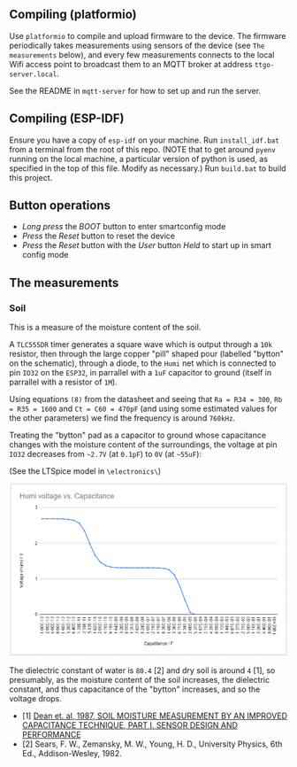 ## Compiling (platformio)

Use `platformio` to compile and upload firmware to the device.  The firmware periodically takes measurements using sensors of the device (see `The measurements` below), and every few measurements connects to the local Wifi access point to broadcast them to an MQTT broker at address `ttgo-server.local`.

See the README in `mqtt-server` for how to set up and run the server.

## Compiling (ESP-IDF)

Ensure you have a copy of `esp-idf` on your machine.
Run `install_idf.bat` from a terminal from the root of this repo.  (NOTE that to get around `pyenv` running on the local machine, a particular version of python is used, as specified in the top of this file.  Modify as necessary.)
Run `build.bat` to build this project.

## Button operations
- *Long press* the *BOOT* button to enter smartconfig mode
- *Press* the *Reset* button to reset the device
- *Press* the *Reset* button with the *User* button *Held* to start up in smart config mode

## The measurements

### Soil

This is a measure of the moisture content of the soil.

A `TLC555DR` timer generates a square wave which is output through a `10k` resistor, then through the large copper "pill" shaped pour (labelled "bytton" on the schematic), through a diode, to the `Humi` net which is connected to pin `IO32` on the `ESP32`, in parrallel with a `1uF` capacitor to ground (itself in parrallel with a resistor of `1M`).

Using equations `(8)` from the datasheet and seeing that `Ra = R34 = 300`, `Rb = R35 = 1600` and `Ct = C60 = 470pF` (and using some estimated values for the other parameters) we find the frequency is around `760kHz`.

Treating the "bytton" pad as a capacitor to ground whose capacitance changes with the moisture content of the surroundings, the voltage at pin `IO32` decreases from `~2.7V` (at `0.1pF`) to `0V` (at `~55uF`):

(See the LTSpice model in `\electronics\`)

![](electronics/Humivoltage.PNG)

The dielectric constant of water is `80.4` [2] and dry soil is around `4` [1], so presumably, as the moisture content of the soil increases, the dielectric constant, and thus capacitance of the "bytton" increases, and so the voltage drops.

- [1] [Dean et. al, 1987, SOIL MOISTURE MEASUREMENT BY AN IMPROVED CAPACITANCE TECHNIQUE, PART I. SENSOR DESIGN AND PERFORMANCE](https://www.sciencedirect.com/science/article/abs/pii/0022169487901946)
- [2] Sears, F. W., Zemansky, M. W., Young, H. D., University Physics, 6th Ed., Addison-Wesley, 1982.